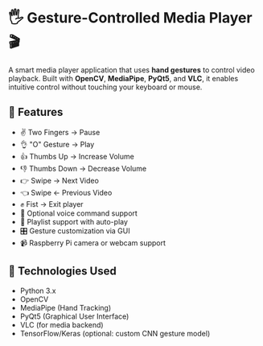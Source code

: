# 🖐️ Gesture-Controlled Media Player 🎬

A smart media player application that uses **hand gestures** to control video playback. Built with **OpenCV**, **MediaPipe**, **PyQt5**, and **VLC**, it enables intuitive control without touching your keyboard or mouse.

## 🎯 Features

- ✌️ Two Fingers → Pause  
- 👌 "O" Gesture → Play  
- 👍 Thumbs Up → Increase Volume  
- 👎 Thumbs Down → Decrease Volume  
- 👉 Swipe → Next Video  
- 👈 Swipe ← Previous Video  
- ✊ Fist → Exit player  
- 🎤 Optional voice command support  
- 📂 Playlist support with auto-play  
- 🎛️ Gesture customization via GUI  
- 📹 Raspberry Pi camera or webcam support

## 🧰 Technologies Used

- Python 3.x
- OpenCV
- MediaPipe (Hand Tracking)
- PyQt5 (Graphical User Interface)
- VLC (for media backend)
- TensorFlow/Keras (optional: custom CNN gesture model)

